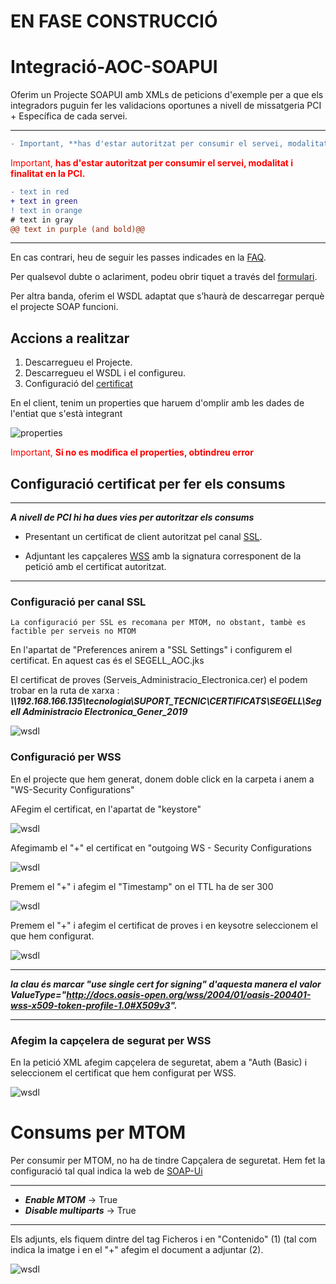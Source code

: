 # EN FASE CONSTRUCCIÓ


# Integració-AOC-SOAPUI

Oferim un Projecte SOAPUI amb XMLs de peticions d'exemple per a que els integradors puguin fer les validacions oportunes a nivell de missatgeria PCI + Específica de cada servei.

---
```diff
- Important, **has d'estar autoritzat per consumir el servei, modalitat i finalitat en la PCI.**
```

<span style="color:red">Important, **has d'estar autoritzat per consumir el servei, modalitat i finalitat en la PCI.** </span>

```diff
- text in red
+ text in green
! text in orange
# text in gray
@@ text in purple (and bold)@@
```

---

En cas contrari, heu de seguir les passes indicades en la [FAQ][URL1].

[URL1]: https://www.aoc.cat/knowledge-base/quines-dades-necessita-consorci-aoc-me-integrar-servei/

Per qualsevol dubte o aclariment, podeu obrir tiquet a través del [formulari][URLFORM].

[URLFORM]: https://www.aoc.cat/portal-suport/peticio-integradors/

Per altra banda, oferim el WSDL adaptat que s’haurà de descarregar perquè el projecte SOAP funcioni.

## Accions a realitzar

1. Descarregueu el Projecte.
2. Descarregueu el WSDL i el configureu.
3. Configuració del [certificat][link1]

[link1]: https://github.com/ConsorciAOC/Integracio-AOC-SOAPUI#configuraci%C3%B3-certificat-per-fer-els-consums


En el client, tenim un properties que haruem d'omplir amb les dades de l'entiat que s'està integrant

![properties](capturas/PROPERTIES.png)

<span style="color:red">Important, **Si no es modifica el properties, obtindreu error** </span>


## Configuració certificat per fer els consums

---
***A nivell de PCI hi ha dues vies per autoritzar els consums***

- Presentant un certificat de client autoritzat pel canal [SSL][URL2].

[URL2]: https://www.soapui.org/docs/soap-mocking/securing-mockservices-with-ssl/

- Adjuntant les capçaleres [WSS][URL3] amb la signatura corresponent de la petició amb el certificat autoritzat.

[URL3]: https://www.soapui.org/docs/security-testing/ws-security-settings/

---

### Configuració per canal SSL

~~~~
La configuració per SSL es recomana per MTOM, no obstant, tambè es factible per serveis no MTOM
~~~~

En l'apartat de "Preferences anirem a "SSL Settings" i configurem el certificat. En aquest cas és el SEGELL_AOC.jks 

El certificat de proves (Serveis_Administracio_Electronica.cer) el podem trobar en la ruta de xarxa : ***\\\192.168.166.135\tecnologia\SUPORT_TECNIC\CERTIFICATS\SEGELL\Segell Administracio Electronica_Gener_2019***

![wsdl](capturas/SSL1.png)

### Configuració per WSS

En el projecte que hem generat, donem doble click en la carpeta i anem a "WS-Security Configurations"

AFegim el certificat, en l'apartat de "keystore"

![wsdl](capturas/wss0.png)

Afegimamb el "+" el certificat en "outgoing WS - Security Configurations

![wsdl](capturas/wss2.png)

Premem el "+" i afegim el "Timestamp" on el TTL ha de ser 300

![wsdl](capturas/wss4.png)

Premem el "+" i afegim el certificat de proves i en keysotre seleccionem el que hem configurat.

![wsdl](capturas/wss3.png)

---
***la clau és marcar "use single cert for signing" d'aquesta manera el valor ValueType="http://docs.oasis-open.org/wss/2004/01/oasis-200401-wss-x509-token-profile-1.0#X509v3".***

---

### Afegim la capçelera de segurat per WSS

En la petició XML afegim capçelera de seguretat, abem a "Auth (Basic) i seleccionem el certificat que hem configurat per WSS.

![wsdl](capturas/wss5.png)

# Consums per MTOM

Per consumir per MTOM, no ha de tindre Capçalera de seguretat. Hem fet la configuració tal qual indica la web de [SOAP-Ui][URL4]

[URL4]: https://www.soapui.org/docs/soap-and-wsdl/attachments/

---
*   ***Enable MTOM***  → True
*   ***Disable multiparts*** → True
---

Els adjunts, els fiquem dintre del tag Ficheros i en "Contenido" (1) (tal com indica la imatge i en el "+" afegim el document a adjuntar (2).

![wsdl](capturas/MTOM1.png)
